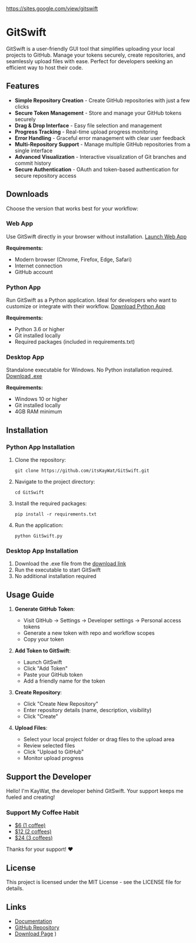 https://sites.google.com/view/gitswift

# GitSwift

GitSwift is a user-friendly GUI tool that simplifies uploading your local projects to GitHub. Manage your tokens securely, create repositories, and seamlessly upload files with ease. Perfect for developers seeking an efficient way to host their code.

## Features

- **Simple Repository Creation** - Create GitHub repositories with just a few clicks
- **Secure Token Management** - Store and manage your GitHub tokens securely
- **Drag & Drop Interface** - Easy file selection and management
- **Progress Tracking** - Real-time upload progress monitoring
- **Error Handling** - Graceful error management with clear user feedback
- **Multi-Repository Support** - Manage multiple GitHub repositories from a single interface
- **Advanced Visualization** - Interactive visualization of Git branches and commit history
- **Secure Authentication** - OAuth and token-based authentication for secure repository access

## Downloads

Choose the version that works best for your workflow:

### Web App
Use GitSwift directly in your browser without installation.
[Launch Web App](https://github.com/itsKayWat/GitSwift/tree/main)

**Requirements:**
- Modern browser (Chrome, Firefox, Edge, Safari)
- Internet connection
- GitHub account

### Python App
Run GitSwift as a Python application. Ideal for developers who want to customize or integrate with their workflow.
[Download Python App](https://github.com/itsKayWat/GitSwift/tree/main)

**Requirements:**
- Python 3.6 or higher
- Git installed locally
- Required packages (included in requirements.txt)

### Desktop App
Standalone executable for Windows. No Python installation required.
[Download .exe](https://drive.google.com/file/d/1Ki9NB4GzOZHlq6y8IUw1ji2Rf8V5ygFu/view?usp=sharing)

**Requirements:**
- Windows 10 or higher
- Git installed locally
- 4GB RAM minimum

## Installation

### Python App Installation
1. Clone the repository:
   ```
   git clone https://github.com/itsKayWat/GitSwift.git
   ```
2. Navigate to the project directory:
   ```
   cd GitSwift
   ```
3. Install the required packages:
   ```
   pip install -r requirements.txt
   ```
4. Run the application:
   ```
   python GitSwift.py
   ```

### Desktop App Installation
1. Download the .exe file from the [download link](https://drive.google.com/file/d/1Ki9NB4GzOZHlq6y8IUw1ji2Rf8V5ygFu/view?usp=sharing)
2. Run the executable to start GitSwift
3. No additional installation required

## Usage Guide

1. **Generate GitHub Token**:
   - Visit GitHub → Settings → Developer settings → Personal access tokens
   - Generate a new token with repo and workflow scopes
   - Copy your token

2. **Add Token to GitSwift**:
   - Launch GitSwift
   - Click "Add Token"
   - Paste your GitHub token
   - Add a friendly name for the token

3. **Create Repository**:
   - Click "Create New Repository"
   - Enter repository details (name, description, visibility)
   - Click "Create"

4. **Upload Files**:
   - Select your local project folder or drag files to the upload area
   - Review selected files
   - Click "Upload to GitHub"
   - Monitor upload progress

## Support the Developer

Hello! I'm KayWat, the developer behind GitSwift. Your support keeps me fueled and creating!

### Support My Coffee Habit

- [$6 (1 coffee)](https://www.paypal.com/donate/?hosted_button_id=J3ABMPG6MQF3L&custom=1coffee)
- [$12 (2 coffees)](https://www.paypal.com/donate/?hosted_button_id=J3ABMPG6MQF3L&custom=2coffees)
- [$24 (3 coffees)](https://www.paypal.com/donate/?hosted_button_id=J3ABMPG6MQF3L&custom=3coffees)

Thanks for your support! ❤️

## License

This project is licensed under the MIT License - see the LICENSE file for details.

## Links

- [Documentation](https://sites.google.com/view/gitswift/readme)
- [GitHub Repository](https://github.com/itsKayWat/GitSwift)
- [Download Page](https://sites.google.com/view/gitswift)
)
